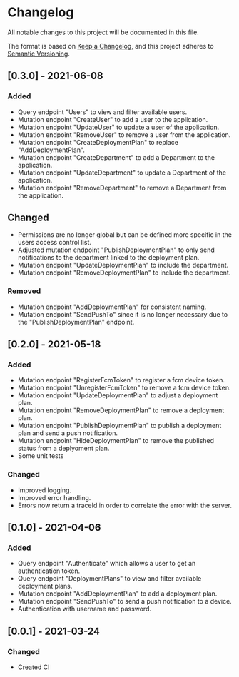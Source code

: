 # Changelog
All notable changes to this project will be documented in this file.

The format is based on [Keep a Changelog](https://keepachangelog.com/en/1.0.0/),
and this project adheres to [Semantic Versioning](https://semver.org/spec/v2.0.0.html).

## [0.3.0] - 2021-06-08
### Added
- Query endpoint "Users" to view and filter available users.
- Mutation endpoint "CreateUser" to add a user to the application.
- Mutation endpoint "UpdateUser" to update a user of the application.
- Mutation endpoint "RemoveUser" to remove a user from the application.
- Mutation endpoint "CreateDeploymentPlan" to replace "AddDeploymentPlan".
- Mutation endpoint "CreateDepartment" to add a Department to the application.
- Mutation endpoint "UpdateDepartment" to update a Department of the application.
- Mutation endpoint "RemoveDepartment" to remove a Department from the application.

## Changed
- Permissions are no longer global but can be defined more specific in the users access control list.
- Adjusted mutation endpoint "PublishDeploymentPlan" to only send notifications to the department linked to the deployment plan.
- Mutation endpoint "UpdateDeploymentPlan" to include the department.
- Mutation endpoint "RemoveDeploymentPlan" to include the department.

### Removed
- Mutation endpoint "AddDeploymentPlan" for consistent naming.
- Mutation endpoint "SendPushTo" since it is no longer necessary due to the "PublishDeploymentPlan" endpoint.

## [0.2.0] - 2021-05-18
### Added
- Mutation endpoint "RegisterFcmToken" to register a fcm device token.
- Mutation endpoint "UnregisterFcmToken" to remove a fcm device token.
- Mutation endpoint "UpdateDeploymentPlan" to adjust a deployment plan.
- Mutation endpoint "RemoveDeploymentPlan" to remove a deployment plan.
- Mutation endpoint "PublishDeploymentPlan" to publish a deployment plan and send a push notification.
- Mutation endpoint "HideDeploymentPlan" to remove the published status from a deplyoment plan.
- Some unit tests

### Changed
- Improved logging.
- Improved error handling.
- Errors now return a traceId in order to correlate the error with the server.

## [0.1.0] - 2021-04-06
### Added
- Query endpoint "Authenticate" which allows a user to get an authentication token.
- Query endpoint "DeploymentPlans" to view and filter available deployment plans.
- Mutation endpoint "AddDeploymentPlan" to add a deployment plan.
- Mutation endpoint "SendPushTo" to send a push notification to a device.
- Authentication with username and password.

## [0.0.1] - 2021-03-24
### Changed
- Created CI
